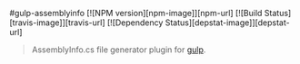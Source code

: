 #gulp-assemblyinfo
[![NPM version][npm-image]][npm-url] [![Build Status][travis-image]][travis-url] [![Dependency Status][depstat-image]][depstat-url]
> AssemblyInfo.cs file generator plugin for [gulp](https://github.com/wearefractal/gulp).
